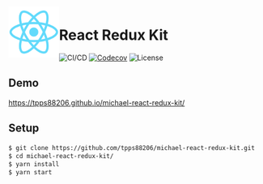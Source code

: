 <img align="left" width="100" height="100" src="./docs/logo.png">

# React Redux Kit

![CI/CD](https://github.com/tpps88206/react-redux-kit/workflows/CI/CD/badge.svg)
[![Codecov](https://img.shields.io/codecov/c/github/tpps88206/react-redux-kit)](https://codecov.io/gh/tpps88206/react-redux-kit)
![License](https://img.shields.io/github/license/tpps88206/react-redux-kit)

## Demo

https://tpps88206.github.io/michael-react-redux-kit/

## Setup

```
$ git clone https://github.com/tpps88206/michael-react-redux-kit.git
$ cd michael-react-redux-kit/
$ yarn install
$ yarn start
```
